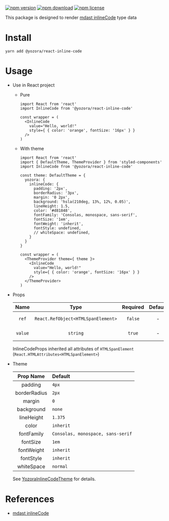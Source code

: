 [![npm version](https://img.shields.io/npm/v/@yozora/react-inline-code.svg)](https://www.npmjs.com/package/@yozora/react-inline-code)
[![npm download](https://img.shields.io/npm/dm/@yozora/react-inline-code.svg)](https://www.npmjs.com/package/@yozora/react-inline-code)
[![npm license](https://img.shields.io/npm/l/@yozora/react-inline-code.svg)](https://www.npmjs.com/package/@yozora/react-inline-code)


This package is designed to render [mdast inlineCode][] type data


# Install

  ```shell
  yarn add @yozora/react-inline-code
  ```

# Usage
  * Use in React project

    - Pure

      ```tsx
      import React from 'react'
      import InlineCode from '@yozora/react-inline-code'

      const wrapper = (
        <InlineCode
          value="Hello, world!"
          style={ { color: 'orange', fontSize: '16px' } }
        />
      )
      ```

    - With theme

      ```tsx
      import React from 'react'
      import { DefaultTheme, ThemeProvider } from 'styled-components'
      import InlineCode from '@yozora/react-inline-code'

      const theme: DefaultTheme = {
        yozora: {
          inlineCode: {
            padding: '2px',
            borderRadius: '3px',
            margin: '0 2px',
            background: 'hsla(210deg, 13%, 12%, 0.05)',
            lineHeight: 1.5,
            color: '#d81848',
            fontFamily: 'Consolas, monospace, sans-serif',
            fontSize: '1em',
            fontWeight: 'inherit',
            fontStyle: undefined,
            // whiteSpace: undefined,
          }
        }
      }

      const wrapper = (
        <ThemeProvider theme={ theme }>
          <InlineCode
            value="Hello, world!"
            style={ { color: 'orange', fontSize: '16px' } }
          />
        </ThemeProvider>
      )
      ```

  * Props

     Name     | Type                                | Required  | Default | Description
    :--------:|:-----------------------------------:|:---------:|:-------:|:-------------
     `ref`    | `React.RefObject<HTMLSpanElement>`  | `false`   | -       | Forwarded ref callback
     `value`  | `string`                            | `true`    | -       | InlineCode content

    InlineCodeProps inherited all attributes of `HTMLSpanElement` (`React.HTMLAttributes<HTMLSpanElement>`)

  * Theme

     Prop Name    | Default
    :------------:|:--------------
     padding      | `4px`
     borderRadius | `2px`
     margin       | `0`
     background   | `none`
     lineHeight   | `1.375`
     color        | `inherit`
     fontFamily   | `Consolas, monospace, sans-serif`
     fontSize     | `1em`
     fontWeight   | `inherit`
     fontStyle    | `inherit`
     whiteSpace   | `normal`

    See [YozoraInlineCodeTheme][] for details.


# References

  - [mdast inlineCode][]


[mdast inlineCode]: https://github.com/syntax-tree/mdast#inlinecode
[YozoraInlineCodeTheme]: https://github.com/guanghechen/yozora-react/blob/master/packages/inline-code/src/theme.ts
